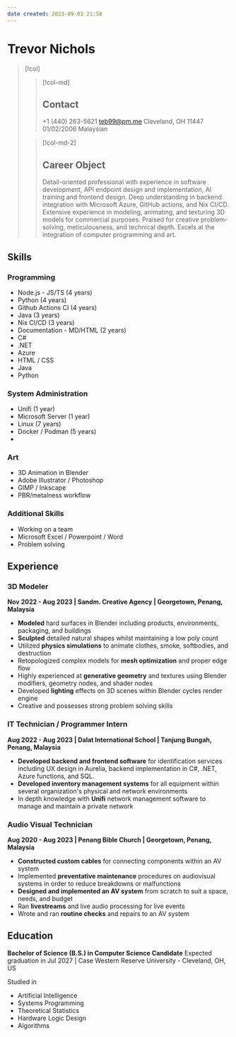 ```yaml
---
date created: 2023-09-03 21:58
---
```


# Trevor Nichols

> [!col]
>
> > [!col-md]
> >
> > ## Contact
> >
> > +1 (440) 263-5621
> > <teb99@pm.me>
> > Cleveland, OH 11447
> > 01/02/2006
> > Malaysian
>
> > [!col-md-2]
> >
> > ## Career Object
> >
> > Detail-oriented professional with experience in software development, API endpoint design and implementation, AI training and frontend design. Deep understanding in backend integration with Microsoft Azure, GitHub actions, and Nix CI/CD. Extensive experience in modeling, animating, and texturing 3D models for commercial purposes. Praised for creative problem-solving, meticulousness, and technical depth. Excels at the integration of computer programming and art.

## Skills

### Programming

- Node.js - JS/TS (4 years)
- Python (4 years)
- Github Actions CI (4 years)
- Java (3 years)
- Nix CI/CD (3 years)
- Documentation - MD/HTML (2 years)
- C#
- .NET
- Azure
- HTML / CSS
- Java
- Python

### System Administration

- Unifi (1 year)
- Microsoft Server (1 year)
- Linux (7 years)
- Docker / Podman (5 years)
- 

### Art

- 3D Animation in Blender
- Adobe Illustrator / Photoshop
- GIMP / Inkscape
- PBR/metalness workflow

### Additional Skills

- Working on a team
- Microsoft Excel / Powerpoint / Word
- Problem solving

## Experience

### 3D Modeler

**Nov 2022 - Aug 2023 | Sandm. Creative Agency | Georgetown, Penang, Malaysia**

- **Modeled** hard surfaces in Blender including products, environments, packaging, and buildings
- **Sculpted** detailed natural shapes whilst maintaining a low poly count
- Utilized **physics simulations** to animate clothes, smoke, softbodies, and destruction
- Retopologized complex models for **mesh optimization** and proper edge flow
- Highly experienced at **generative geometry** and textures using Blender modifiers, geometry nodes, and shader nodes
- Developed **lighting** effects on 3D scenes within Blender cycles render engine
- Creative and possesses strong problem solving skills

### IT Technician / Programmer Intern

**Aug 2022 - Aug 2023 | Dalat International School | Tanjung Bungah, Penang, Malaysia**

- **Developed backend and frontend software** for identification services including UX design in Aurelia, backend implementation in C#, .NET, Azure functions, and SQL.
- **Developed inventory management systems** for all equipment within several organization's physical and network environments
- In depth knowledge with **Unifi** network management software to manage and maintain a private network

### Audio Visual Technician

**Aug 2020 - Aug 2023 | Penang Bible Church | Georgetown, Penang, Malaysia**

- **Constructed custom cables** for connecting components within an AV system
- Implemented **preventative maintenance** procedures on audiovisual systems in order to reduce breakdowns or malfunctions
- **Designed and implemented an AV system** from scratch to suit a space, needs, and budget
- Ran **livestreams** and live audio processing for live events
- Wrote and ran **routine checks** and repairs to an AV system

## Education

**Bachelor of Science (B.S.) in Computer Science Candidate**
Expected graduation in Jul 2027 | Case Western Reserve University - Cleveland, OH, US

Studied in
- Artificial Intelligence
- Systems Programming
- Theoretical Statistics
- Hardware Logic Design
- Algorithms
